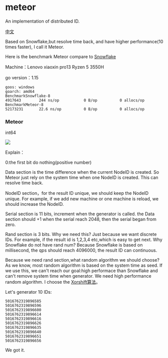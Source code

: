 # meteor
An implementation of distributed ID.

[中文](https://github.com/TheFutureIsOurs/meteor/blob/master/README-ZH.md)

Based on Snowflake,but resolve time back, and have higher performance(10 times faster), I call it Meteor.

Here is the benchmark Meteor compare to [Snowflake](https://github.com/TheFutureIsOurs/learncode/blob/master/snow/snow.go)

Machine：Lenovo xiaoxin pro13 Ryzen 5 3550H

go version：1.15

	goos: windows
	goarch: amd64
	BenchmarkSnowflake-8
	4917643	       244 ns/op	       0 B/op	       0 allocs/op
	BenchmarkMeteor-8
	52173231	   22.6 ns/op	       0 B/op	       0 allocs/op



### Meteor


int64



![](http://www.imflybird.cn/static/img/2020/meteor-en.png)

Explain：

0:the first bit do nothing(positive number)

Data section is the time difference when the current NodeID is created. So Meteor just rely on the system time when one NodeID is created. This can resolve time back.

NodeID section，for the result ID unique, we should keep the NodeID unique. For example, if we add new machine or one machine is reload, we should increase the NodeID.

Serial section is 11 bits, increment when the generator is called. the Data section should +1 when the serial reach 2048,
then the serial began from zero.

Rand section is 3 bits. Why we need this? Just because we want discrete IDs. For example, if the result id is 1,2,3,4 etc,which is easy to get next. Why Snowflake do not have rand num? Because Snowflake is based on millisecond, the qps should reach 4096000, the result ID can continuous.

Because we need rand section,what random algorithm we should choose? As we know, most random algorithm is based on the system time as seed. If we use this, we can't reach our goal:high performace than Snowflake and can't remove system time when generator. We need high performance random algorithm. I choose the [Xorshift算法](https://en.wikipedia.org/wiki/Xorshift)。

Let's generator 10 IDs:

	5016762319896585
	5016762319896596
	5016762319896600
	5016762319896614
	5016762319896616
	5016762319896626
	5016762319896635
	5016762319896640
	5016762319896651
	5016762319896656

We got it.


